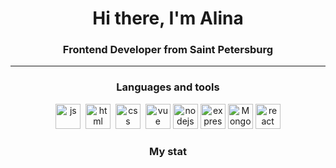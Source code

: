 <div id="header" align="center">
    <h1>Hi there, I'm  Alina </h1>
    <h3>Frontend Developer from Saint Petersburg</h3>
</div>

---
<div align="center">
    <h3> Languages and tools </h3>

 <img src="https://cdn.jsdelivr.net/gh/devicons/devicon/icons/javascript/javascript-original.svg" title="js" width="40" height="40"/>&nbsp;
  <img src="https://cdn.jsdelivr.net/gh/devicons/devicon/icons/html5/html5-original.svg" title="html" width="40" height="40"/>&nbsp;
    <img src="https://cdn.jsdelivr.net/gh/devicons/devicon/icons/css3/css3-original.svg" title="css" width="40" height="40"/>&nbsp;
    <img src="https://cdn.jsdelivr.net/gh/devicons/devicon/icons/vuejs/vuejs-original.svg" title="vue" width="40" height="40"/>
    <img src="https://cdn.jsdelivr.net/gh/devicons/devicon/icons/nodejs/nodejs-original.svg" title="nodejs" width="40" height="40"/>
    <img src="https://cdn.jsdelivr.net/gh/devicons/devicon@latest/icons/express/express-original.svg" title="express.js" width="40" height="40"/>
    <img src="https://cdn.jsdelivr.net/gh/devicons/devicon@latest/icons/mongodb/mongodb-original.svg" title="MongoDB" width="40" height="40"/>
    <img src="https://cdn.jsdelivr.net/gh/devicons/devicon/icons/react/react-original.svg" title="react" width="40" height="40"/>
    
</div>

<div id="stat" align="center">
        <h3> My stat </h3>
    <img src="https://github-profile-summary-cards.vercel.app/api/cards/profile-details?username=aKrivonogova&theme=github_dark" alt=""/>
  </div>
